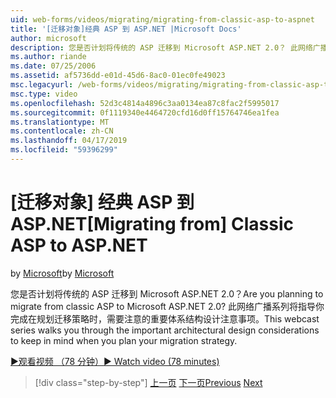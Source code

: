 ```yaml
---
uid: web-forms/videos/migrating/migrating-from-classic-asp-to-aspnet
title: '[迁移对象]经典 ASP 到 ASP.NET |Microsoft Docs'
author: microsoft
description: 您是否计划将传统的 ASP 迁移到 Microsoft ASP.NET 2.0？ 此网络广播系列将指导您完成需要考虑的重要体系结构设计...
ms.author: riande
ms.date: 07/25/2006
ms.assetid: af5736dd-e01d-45d6-8ac0-01ec0fe49023
msc.legacyurl: /web-forms/videos/migrating/migrating-from-classic-asp-to-aspnet
msc.type: video
ms.openlocfilehash: 52d3c4814a4896c3aa0134ea87c8fac2f5995017
ms.sourcegitcommit: 0f1119340e4464720cfd16d0ff15764746ea1fea
ms.translationtype: MT
ms.contentlocale: zh-CN
ms.lasthandoff: 04/17/2019
ms.locfileid: "59396299"
---
```

# <a name="migrating-from-classic-asp-to-aspnet"></a><span data-ttu-id="afcec-104">[迁移对象] 经典 ASP 到 ASP.NET</span><span class="sxs-lookup"><span data-stu-id="afcec-104">[Migrating from] Classic ASP to ASP.NET</span></span>

<span data-ttu-id="afcec-105">by [Microsoft](https://github.com/microsoft)</span><span class="sxs-lookup"><span data-stu-id="afcec-105">by [Microsoft](https://github.com/microsoft)</span></span>

<span data-ttu-id="afcec-106">您是否计划将传统的 ASP 迁移到 Microsoft ASP.NET 2.0？</span><span class="sxs-lookup"><span data-stu-id="afcec-106">Are you planning to migrate from classic ASP to Microsoft ASP.NET 2.0?</span></span> <span data-ttu-id="afcec-107">此网络广播系列将指导你完成在规划迁移策略时，需要注意的重要体系结构设计注意事项。</span><span class="sxs-lookup"><span data-stu-id="afcec-107">This webcast series walks you through the important architectural design considerations to keep in mind when you plan your migration strategy.</span></span>

[<span data-ttu-id="afcec-108">&#9654;观看视频 （78 分钟）</span><span class="sxs-lookup"><span data-stu-id="afcec-108">&#9654; Watch video (78 minutes)</span></span>](https://channel9.msdn.com/Blogs/ASP-NET-Site-Videos/migrating-from-classic-asp-to-aspnet)

> [!div class="step-by-step"]
> <span data-ttu-id="afcec-109">[上一页](intro-to-aspnet-20-user-interface-elements.md)
> [下一页](intro-to-aspnet-for-jsp-developers-welcome-to-aspnet-20.md)</span><span class="sxs-lookup"><span data-stu-id="afcec-109">[Previous](intro-to-aspnet-20-user-interface-elements.md)
[Next](intro-to-aspnet-for-jsp-developers-welcome-to-aspnet-20.md)</span></span>
